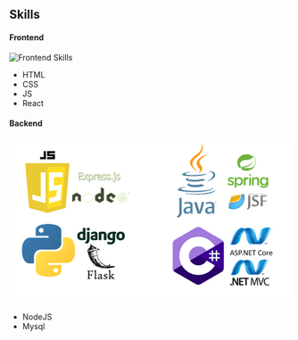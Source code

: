 ## Skills

#### Frontend
![Frontend Skills](https://crampete-staticfiles.s3.ap-south-1.amazonaws.com/images/blog/front-end-web-development-skills.png)
- HTML
- CSS
- JS
- React


#### Backend
![Backend Skills](./Programming_Languages.png)
- NodeJS
- Mysql